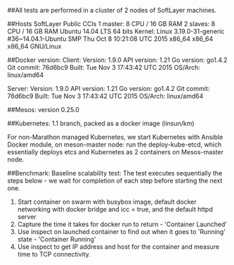 ##All tests are performed in a cluster of 2 nodes of SoftLayer machines.

##Hosts
SoftLayer Public CCIs
1 master: 8 CPU / 16 GB RAM
2 slaves: 8 CPU / 16 GB RAM
Ubuntu 14.04 LTS 64 bits
Kernel: Linux 3.19.0-31-generic #36~14.04.1-Ubuntu SMP Thu Oct 8 10:21:08 UTC 2015 x86_64 x86_64 x86_64 GNU/Linux

##Docker version:
Client:
 Version:      1.9.0
 API version:  1.21
 Go version:   go1.4.2
 Git commit:   76d6bc9
 Built:        Tue Nov  3 17:43:42 UTC 2015
 OS/Arch:      linux/amd64

Server:
 Version:      1.9.0
 API version:  1.21
 Go version:   go1.4.2
 Git commit:   76d6bc9
 Built:        Tue Nov  3 17:43:42 UTC 2015
 OS/Arch:      linux/amd64

##Mesos:
version 0.25.0

##Kubernetes:
1.1 branch, packed as a docker image (linsun/km)

For non-Marathon managed Kubernetes, we start Kubernetes with Ansible Docker module, on meson-master node:
run the deploy-kube-etcd, which essentially deploys etcs and Kubernetes as 2 containers on Mesos-master node.


##Benchmark:
Baseline scalability test:
The test executes sequentially the steps below - we wait for completion of each step before starting the next one.
1. Start container on swarm with busybox image, default docker networking with docker bridge and icc = true, and the default httpd server
2. Capture the time it takes for docker run to return - 'Container Launched'
3. Use inspect on launched container to find out when it goes to 'Running' state - 'Container Running' 
4. Use inspect to get IP address and host for the container and measure time to TCP connectivity.

